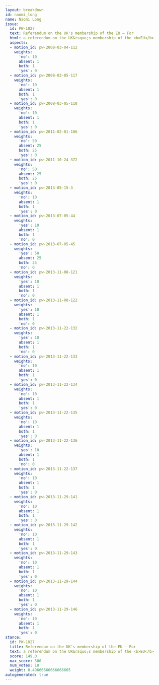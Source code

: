 ```yaml
---
layout: breakdown
id: naomi_long
name: Naomi Long
issue:
  id: PW-1027
  text: Referendum on the UK's membership of the EU — For
  html: a referendum on the UK&rsquo;s membership of the <b>EU</b>
  aspects:
  - motion_id: pw-2008-03-04-112
    weights:
      'no': 10
      absent: 1
      both: 1
      'yes': 0
  - motion_id: pw-2008-03-05-117
    weights:
      'no': 10
      absent: 1
      both: 1
      'yes': 0
  - motion_id: pw-2008-03-05-118
    weights:
      'no': 10
      absent: 1
      both: 1
      'yes': 0
  - motion_id: pw-2011-02-01-186
    weights:
      'no': 50
      absent: 25
      both: 25
      'yes': 0
  - motion_id: pw-2011-10-24-372
    weights:
      'no': 50
      absent: 25
      both: 25
      'yes': 0
  - motion_id: pw-2013-05-15-3
    weights:
      'no': 10
      absent: 1
      both: 1
      'yes': 0
  - motion_id: pw-2013-07-05-44
    weights:
      'yes': 10
      absent: 1
      both: 1
      'no': 0
  - motion_id: pw-2013-07-05-45
    weights:
      'yes': 50
      absent: 25
      both: 25
      'no': 0
  - motion_id: pw-2013-11-08-121
    weights:
      'yes': 10
      absent: 1
      both: 1
      'no': 0
  - motion_id: pw-2013-11-08-122
    weights:
      'yes': 10
      absent: 1
      both: 1
      'no': 0
  - motion_id: pw-2013-11-22-132
    weights:
      'yes': 10
      absent: 1
      both: 1
      'no': 0
  - motion_id: pw-2013-11-22-133
    weights:
      'no': 10
      absent: 1
      both: 1
      'yes': 0
  - motion_id: pw-2013-11-22-134
    weights:
      'no': 10
      absent: 1
      both: 1
      'yes': 0
  - motion_id: pw-2013-11-22-135
    weights:
      'no': 10
      absent: 1
      both: 1
      'yes': 0
  - motion_id: pw-2013-11-22-136
    weights:
      'yes': 10
      absent: 1
      both: 1
      'no': 0
  - motion_id: pw-2013-11-22-137
    weights:
      'no': 10
      absent: 1
      both: 1
      'yes': 0
  - motion_id: pw-2013-11-29-141
    weights:
      'no': 10
      absent: 1
      both: 1
      'yes': 0
  - motion_id: pw-2013-11-29-142
    weights:
      'no': 10
      absent: 1
      both: 1
      'yes': 0
  - motion_id: pw-2013-11-29-143
    weights:
      'no': 10
      absent: 1
      both: 1
      'yes': 0
  - motion_id: pw-2013-11-29-144
    weights:
      'no': 10
      absent: 1
      both: 1
      'yes': 0
  - motion_id: pw-2013-11-29-146
    weights:
      'no': 10
      absent: 1
      both: 1
      'yes': 0
stance:
  id: PW-1027
  title: Referendum on the UK's membership of the EU — For
  text: a referendum on the UK&rsquo;s membership of the <b>EU</b>
  score: 149.0
  max_score: 300
  num_votes: 18
  weight: 0.49666666666666665
autogenerated: true
---
```

